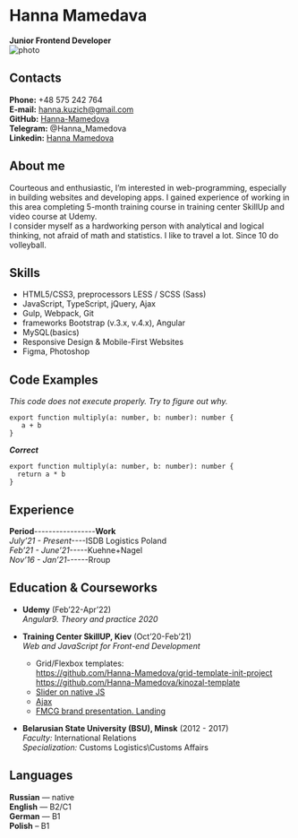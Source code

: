 # Hanna Mamedava
**Junior Frontend Developer**  
![photo  ](../rsschool-cv/photo.jpg)

## Contacts
**Phone:** +48 575 242 764  
**E-mail:** hanna.kuzich@gmail.com  
**GitHub:** [Hanna-Mamedova](https://github.com/Hanna-Mamedova)  
**Telegram:** @Hanna_Mamedova  
**Linkedin:** [Hanna Mamedova](linkedin.com/in/hanna-mamedova)

## About me
Courteous and enthusiastic, I’m interested in web-programming, especially in building websites and developing apps. I gained experience of working in this area completing 5-month training course in training center SkillUp and video course at Udemy.  
I consider myself as a hardworking person with analytical and logical thinking, not afraid of math and statistics. I like to travel a lot. Since 10 do volleyball.

## Skills
* HTML5/CSS3, preprocessors LESS / SCSS (Sass)
* JavaScript, TypeScript, jQuery, Ajax
* Gulp, Webpack, Git
* frameworks Bootstrap (v.3.x, v.4.x), Angular
* MySQL(basics)
* Responsive Design & Mobile-First Websites
* Figma, Photoshop

## Code Examples
*This code does not execute properly. Try to figure out why.*
```
export function multiply(a: number, b: number): number {
   a + b
}

```
***Correct***
```
export function multiply(a: number, b: number): number {
  return a * b
}
```

## Experience
**Period**-----------------**Work**   
*July’21 - Present*----ISDB Logistics Poland   
*Feb’21 - June’21*-----Kuehne+Nagel   
*Nov’16 - Jan’21*------Rroup

## Education & Courseworks
* **Udemy** (Feb’22-Apr’22)  
*Angular9. Theory and practice 2020*

* **Training Center SkillUP, Kiev** (Oct’20-Feb’21)   
*Web and JavaScript for Front-end Development*

  + Grid/Flexbox templates:  
    https://github.com/Hanna-Mamedova/grid-template-init-project
    https://github.com/Hanna-Mamedova/kinozal-template
  + [Slider on native JS](https://github.com/Hanna-Mamedova/Slider)
  + [Ajax](https://github.com/Hanna-Mamedova/Ajax--)
  + [FMCG brand presentation. Landing](https://hanna-mamedova.github.io/FMCG-brand-presentation-Twix/)

* **Belarusian State University (BSU), Minsk** (2012 - 2017)  
*Faculty:* International Relations  
*Specialization:* Customs Logistics\Customs Affairs

## Languages
**Russian** — native  
**English** — B2/C1  
**German** — B1  
**Polish** – B1
